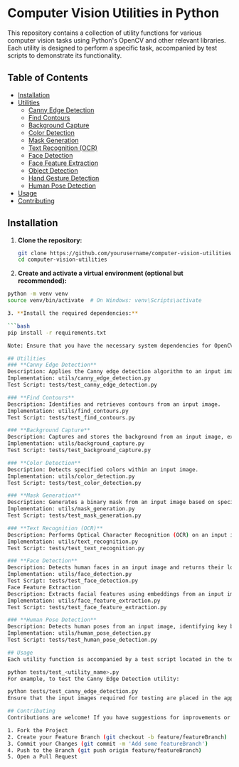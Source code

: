 # Computer Vision Utilities in Python

This repository contains a collection of utility functions for various computer vision tasks using Python's OpenCV and other relevant libraries. Each utility is designed to perform a specific task, accompanied by test scripts to demonstrate its functionality.

## Table of Contents

- [Installation](#installation)
- [Utilities](#utilities)
  - [Canny Edge Detection](#canny-edge-detection)
  - [Find Contours](#find-contours)
  - [Background Capture](#background-capture)
  - [Color Detection](#color-detection)
  - [Mask Generation](#mask-generation)
  - [Text Recognition (OCR)](#text-recognition-ocr)
  - [Face Detection](#face-detection)
  - [Face Feature Extraction](#face-feature-extraction)
  - [Object Detection](#object-detection)
  - [Hand Gesture Detection](#hand-gesture-detection)
  - [Human Pose Detection](#human-pose-detection)
- [Usage](#usage)
- [Contributing](#contributing)

## Installation

1. **Clone the repository:**

   ```bash
   git clone https://github.com/yourusername/computer-vision-utilities.git
   cd computer-vision-utilities

2. **Create and activate a virtual environment (optional but recommended):**

  ```bash
  python -m venv venv
  source venv/bin/activate  # On Windows: venv\Scripts\activate

3. **Install the required dependencies:**

```bash
pip install -r requirements.txt

Note: Ensure that you have the necessary system dependencies for OpenCV and Tesseract installed. For detailed instructions, refer to the OpenCV installation guide and the Tesseract installation guide.

## Utilities
### **Canny Edge Detection**
Description: Applies the Canny edge detection algorithm to an input image to highlight edges.
Implementation: utils/canny_edge_detection.py
Test Script: tests/test_canny_edge_detection.py

### **Find Contours**
Description: Identifies and retrieves contours from an input image.
Implementation: utils/find_contours.py
Test Script: tests/test_find_contours.py

### **Background Capture**
Description: Captures and stores the background from an input image, excluding foreground objects.
Implementation: utils/background_capture.py
Test Script: tests/test_background_capture.py

### **Color Detection**
Description: Detects specified colors within an input image.
Implementation: utils/color_detection.py
Test Script: tests/test_color_detection.py

### **Mask Generation**
Description: Generates a binary mask from an input image based on specified criteria.
Implementation: utils/mask_generation.py
Test Script: tests/test_mask_generation.py

### **Text Recognition (OCR)**
Description: Performs Optical Character Recognition (OCR) on an input image containing handwritten or printed text using Tesseract.
Implementation: utils/text_recognition.py
Test Script: tests/test_text_recognition.py

### **Face Detection**
Description: Detects human faces in an input image and returns their locations and encodings.
Implementation: utils/face_detection.py
Test Script: tests/test_face_detection.py
Face Feature Extraction
Description: Extracts facial features using embeddings from an input image containing human faces.
Implementation: utils/face_feature_extraction.py
Test Script: tests/test_face_feature_extraction.py

### **Human Pose Detection**
Description: Detects human poses from an input image, identifying key body joints.
Implementation: utils/human_pose_detection.py
Test Script: tests/test_human_pose_detection.py

## Usage
Each utility function is accompanied by a test script located in the tests directory. To run a test script:

python tests/test_<utility_name>.py
For example, to test the Canny Edge Detection utility:

python tests/test_canny_edge_detection.py
Ensure that the input images required for testing are placed in the appropriate directory or update the file paths in the test scripts accordingly.

## Contributing
Contributions are welcome! If you have suggestions for improvements or additional utilities, please fork the repository and submit a pull request. For major changes, open an issue first to discuss your ideas.

1. Fork the Project
2. Create your Feature Branch (git checkout -b feature/featureBranch)
3. Commit your Changes (git commit -m 'Add some featureBranch')
4. Push to the Branch (git push origin feature/featureBranch)
5. Open a Pull Request
